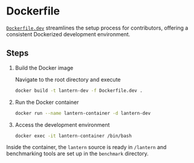 # Dockerfile

[`Dockerfile.dev`](https://github.com/lanterndata/lantern/blob/main/Dockerfile.dev) streamlines the setup process for contributors, offering a consistent Dockerized development environment.

## Steps

1. Build the Docker image

   Navigate to the root directory and execute

   ```bash
   docker build -t lantern-dev -f Dockerfile.dev .
   ```

2. Run the Docker container

   ```bash
   docker run --name lantern-container -d lantern-dev
   ```

3. Access the development environment

   ```bash
   docker exec -it lantern-container /bin/bash
   ```

Inside the container, the `lantern` source is ready in `/lantern` and benchmarking tools are set up in the `benchmark` directory.
